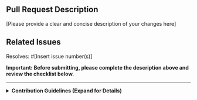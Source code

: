 ## Pull Request Description
[Please provide a clear and concise description of your changes here]

## Related Issues
Resolves: #[Insert issue number(s)]

**Important: Before submitting, please complete the description above and review the checklist below.**

---

<details>
<summary><strong>Contribution Guidelines (Expand for Details)</strong></summary>

<p>We appreciate your contribution to aibrix! To ensure a smooth review process and maintain high code quality, please adhere to the following guidelines:</p>

<h3>Pull Request Title Format</h3>
<p>Your PR title should start with one of these prefixes to indicate the nature of the change:</p>
<ul>
    <li><code>[Bug]</code>: Corrections to existing functionality</li>
    <li><code>[CI]</code>: Changes to build process or CI pipeline</li>
    <li><code>[Docs]</code>: Updates or additions to documentation</li>
    <li><code>[API]</code>: Modifications to aibrix's API or interface</li>
    <li><code>[MISC]</code>: For changes not covered above (use sparingly)</li>
</ul>
<p><em>Note: For changes spanning multiple categories, use multiple prefixes in order of importance.</em></p>

<h3>Submission Checklist</h3>
<ul>
    <li>[ ] PR title includes appropriate prefix(es)</li>
    <li>[ ] Changes are clearly explained in the PR description</li>
    <li>[ ] New and existing tests pass successfully</li>
    <li>[ ] Code adheres to project style and best practices</li>
    <li>[ ] Documentation updated to reflect changes (if applicable)</li>
    <li>[ ] Thorough testing completed, no regressions introduced</li>
</ul>

<p>By submitting this PR, you confirm that you've read these guidelines and your changes align with the project's contribution standards.</p>

</details>